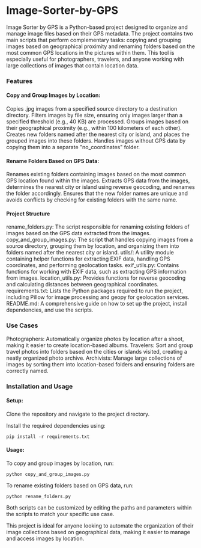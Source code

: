 # Image-Sorter-by-GPS

Image Sorter by GPS is a Python-based project designed to organize and manage image files based on their GPS metadata. The project contains two main scripts that perform complementary tasks: copying and grouping images based on geographical proximity and renaming folders based on the most common GPS locations in the pictures within them. This tool is especially useful for photographers, travelers, and anyone working with large collections of images that contain location data.

### Features
#### Copy and Group Images by Location:

Copies .jpg images from a specified source directory to a destination directory.
Filters images by file size, ensuring only images larger than a specified threshold (e.g., 40 KB) are processed.
Groups images based on their geographical proximity (e.g., within 100 kilometers of each other).
Creates new folders named after the nearest city or island, and places the grouped images into these folders.
Handles images without GPS data by copying them into a separate "no_coordinates" folder.


#### Rename Folders Based on GPS Data:

Renames existing folders containing images based on the most common GPS location found within the images.
Extracts GPS data from the images, determines the nearest city or island using reverse geocoding, and renames the folder accordingly.
Ensures that the new folder names are unique and avoids conflicts by checking for existing folders with the same name.
#### Project Structure
rename_folders.py: The script responsible for renaming existing folders of images based on the GPS data extracted from the images.
copy_and_group_images.py: The script that handles copying images from a source directory, grouping them by location, and organizing them into folders named after the nearest city or island.
utils/: A utility module containing helper functions for extracting EXIF data, handling GPS coordinates, and performing geolocation tasks.
exif_utils.py: Contains functions for working with EXIF data, such as extracting GPS information from images.
location_utils.py: Provides functions for reverse geocoding and calculating distances between geographical coordinates.
requirements.txt: Lists the Python packages required to run the project, including Pillow for image processing and geopy for geolocation services.
README.md: A comprehensive guide on how to set up the project, install dependencies, and use the scripts.
### Use Cases
Photographers: Automatically organize photos by location after a shoot, making it easier to create location-based albums.
Travelers: Sort and group travel photos into folders based on the cities or islands visited, creating a neatly organized photo archive.
Archivists: Manage large collections of images by sorting them into location-based folders and ensuring folders are correctly named.
### Installation and Usage
#### Setup:

Clone the repository and navigate to the project directory.


Install the required dependencies using:
```
pip install -r requirements.txt
```
#### Usage:

To copy and group images by location, run:
```
python copy_and_group_images.py
```
To rename existing folders based on GPS data, run:
```
python rename_folders.py
```
Both scripts can be customized by editing the paths and parameters within the scripts to match your specific use case.

This project is ideal for anyone looking to automate the organization of their image collections based on geographical data, making it easier to manage and access images by location.
